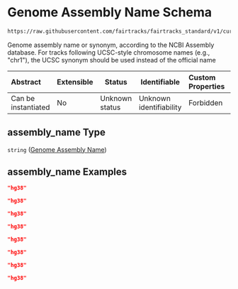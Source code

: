 # Genome Assembly Name Schema

```txt
https://raw.githubusercontent.com/fairtracks/fairtracks_standard/v1/current/json/schema/fairtracks_track.schema.json#/properties/assembly_name
```

Genome assembly name or synonym, according to the NCBI Assembly database. For tracks following UCSC-style chromosome names (e.g., "chr1"), the UCSC synonym should be used instead of the official name


| Abstract            | Extensible | Status         | Identifiable            | Custom Properties | Additional Properties | Access Restrictions | Defined In                                                                                           |
| :------------------ | ---------- | -------------- | ----------------------- | :---------------- | --------------------- | ------------------- | ---------------------------------------------------------------------------------------------------- |
| Can be instantiated | No         | Unknown status | Unknown identifiability | Forbidden         | Allowed               | none                | [fairtracks_track.schema.json\*](../json/schema/fairtracks_track.schema.json "open original schema") |

## assembly_name Type

`string` ([Genome Assembly Name](fairtracks_track-properties-genome-assembly-name.md))

## assembly_name Examples

```json
"hg38"
```

```json
"hg38"
```

```json
"hg38"
```

```json
"hg38"
```

```json
"hg38"
```

```json
"hg38"
```

```json
"hg38"
```

```json
"hg38"
```
